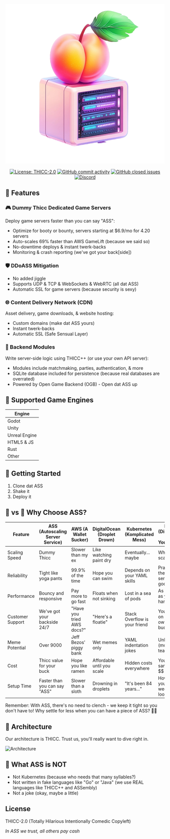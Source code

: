 <p align="center">
  <picture>
      <img src="./media/icon.png" alt="Rivet">
  </picture>
</p>

<p align="center">
  <a href="#"><img alt="License: THICC-2.0" src="https://img.shields.io/badge/license-THICC--2.0-blue?style=flat-square"></a>
  <a href="#"><img alt="GitHub commit activity" src="https://img.shields.io/badge/commits-thicc-green?style=flat-square"/></a>
  <a href="#"><img alt="GitHub closed issues" src="https://img.shields.io/badge/issues-clenched-red?style=flat-square"/></a>
  <a href="#"><img alt="Discord" src="https://img.shields.io/badge/discord-dummy__thicc-purple?style=flat-square"/></a>
</p>

## 🍑 Features

### 🎮 Dummy Thicc Dedicated Game Servers

Deploy game servers faster than you can say "ASS":

- Optimize for booty or bounty, servers starting at $6.9/mo for 4.20 servers
- Auto-scales 69% faster than AWS GameLift (because we said so)
- No-downtime deploys & instant twerk-backs
- Monitoring & crash reporting (we've got your back[side])

### 🛡️ DDoASS Mitigation

- No added jiggle
- Supports UDP & TCP & WebSockets & WebRTC (all dat ASS)
- Automatic SSL for game servers (because security is sexy)

### 🌐 Content Delivery Network (CDN)

Asset delivery, game downloads, & website hosting:

- Custom domains (make dat ASS yours)
- Instant twerk-backs
- Automatic SSL (Safe Sensual Layer)

### 🧩 Backend Modules

Write server-side logic using THICC++ (or use your own API server):

- Modules include matchmaking, parties, authentication, & more
- SQLite database included for persistence (because real databases are overrated)
- Powered by Open Game Backend (OGB) - Open dat ASS up

## 🚙 Supported Game Engines

| Engine        |
|---------------|
| Godot         |
| Unity         |
| Unreal Engine |
| HTML5 & JS    |
| Rust          |
| Other         |

## 🚀 Getting Started

1. Clone dat ASS
2. Shake it
3. Deploy it

## 🍑 vs 🤖 Why Choose ASS?

| Feature           | ASS (Autoscaling Server Service) | AWS (A Wallet Sucker) | DigitalOcean (Droplet Drown) | Kubernetes (Komplicated Mess) | DIY (Disaster It Yourself) |
|-------------------|----------------------------------|----------------------|------------------------------|-------------------------------|----------------------------|
| Scaling Speed     | Dummy Thicc                      | Slower than my ex    | Like watching paint dry      | Eventually... maybe           | What's scaling?            |
| Reliability       | Tight like yoga pants            | 99.9% of the time    | Hope you can swim            | Depends on your YAML skills   | Pray to the server gods    |
| Performance       | Bouncy and responsive            | Pay more to go fast  | Floats when not sinking      | Lost in a sea of pods         | As good as your hardware   |
| Customer Support  | We've got your backside 24/7     | "Have you tried AWS docs?" | "Here's a floatie"     | Stack Overflow is your friend | You're on your own, buddy  |
| Meme Potential    | Over 9000                        | Jeff Bezos' piggy bank | Wet memes only            | YAML indentation jokes        | Unlimited (mostly tears)   |
| Cost              | Thicc value for your buck        | Hope you like ramen  | Affordable until you scale   | Hidden costs everywhere       | Your sanity + $$           |
| Setup Time        | Faster than you can say "ASS"    | Slower than a sloth  | Drowning in droplets         | "It's been 84 years..."       | How's your weekend looking? |

Remember: With ASS, there's no need to clench - we keep it tight so you don't have to! Why settle for less when you can have a piece of ASS? 🍑✨

## 📐 Architecture

Our architecture is THICC. Trust us, you'll really want to dive right in.

![Architecture](./media/architecture.png)

## 🚫 What ASS is NOT

- Not Kubernetes (because who needs that many syllables?)
- Not written in fake languages like "Go" or "Java" (we use REAL languages like THICC++ and ASSembly)
- Not a joke (okay, maybe a little)

## License

THICC-2.0 (Totally Hilarious Intentionally Comedic Copyleft)


_In ASS we trust, all others pay cash_

